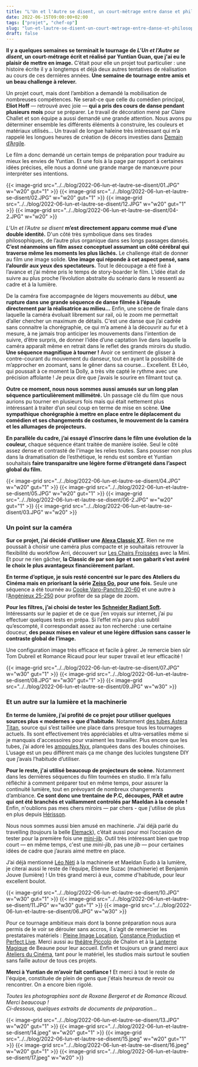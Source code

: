 ```yaml
---
title: "L'Un et l'Autre se disent, un court-métrage entre danse et philosophie"
date: 2022-06-15T09:00:00+02:00
tags: ["projet", "chef-op"]
slug: "lun-et-lautre-se-disent-un-court-metrage-entre-danse-et-philosophie"
draft: false
---
```


**Il y a quelques semaines se terminait le tournage de *L’Un et l’Autre se disent*, un court-métrage écrit et réalisé par Yuntian Guan, que j'ai eu le plaisir de mettre en image.** C’était pour elle un projet tout particulier : une histoire écrite il y a longtemps et déjà deux autres tentatives de réalisation au cours de ces dernières années. **Une semaine de tournage entre amis et un beau challenge à relever.**

Un projet court, mais dont l’ambition a demandé la mobilisation de nombreuses compétences. Ne serait-ce que celle du comédien principal, **Eliot Hoff** — retrouvé avec joie — **qui a pris des cours de danse pendant plusieurs mois** pour se préparer. Le travail de décoration mené par Claire Challet et son équipe a aussi demandé une grande attention. Nous avons pu déterminer ensemble les différents éléments à construire, les couleurs et matériaux utilisés… Un travail de longue haleine très intéressant qui m’a rappelé les longues heures de création de décors investies dans [Demain d’Argile](https://lucamailhol.com/2019/12/fin-de-tournage-pour-demain-d-argile/).

Le film a donc demandé un certain temps de préparation pour traduire au mieux les envies de Yuntian. Et une fois à la page par rapport à certaines idées précises, elle nous a donné une grande marge de manœuvre pour interpréter ses intentions.

{{< image-grid src="../../blog/2022-06-lun-et-lautre-se-disent/01.JPG" w="w20" gut="1" >}}
{{< image-grid src="../../blog/2022-06-lun-et-lautre-se-disent/02.JPG" w="w20" gut="1" >}}
{{< image-grid src="../../blog/2022-06-lun-et-lautre-se-disent/12.JPG" w="w20" gut="1" >}}
{{< image-grid src="../../blog/2022-06-lun-et-lautre-se-disent/04-2.JPG" w="w20" >}}

*L’Un et l’Autre se disent* **m’est directement apparu comme mué d’une double identité.** D'un côté très symbolique dans ses tirades philosophiques, de l’autre plus organique dans ses longs passages dansés. **C’est néanmoins un film assez conceptuel assumant un côté cérébral qui traverse même les moments les plus lâchés.** Le challenge était de donner au film une image solide. **Une image qui réponde à cet aspect pensé, sans l’alourdir aux yeux des spectateurs.** Tout le découpage a été fixé à l’avance et j’ai même pris le temps de story-boarder le film. L’idée était de suivre au plus proche l’évolution abstraite du scénario dans le ressenti au cadre et à la lumière.

De la caméra fixe accompagnée de légers mouvements au début, **une rupture dans une grande séquence de danse filmée à l’épaule directement par la réalisatrice au milieu…** Enfin, une scène de finale dans laquelle la caméra évoluait librement sur rail, où le zoom me permettait d’aller chercher un maximum de détails. C'est une danse que j’ai cadrée sans connaitre la chorégraphie, ce qui m’a amené à la découvrir au fur et à mesure, à ne jamais trop anticiper les mouvements dans l'intention de suivre, d’être surpris, de donner l’idée d’une captation live dans laquelle la caméra apparaît même en retrait dans le reflet des grands miroirs du studio. **Une séquence magnifique à tourner !** Avoir ce sentiment de glisser à contre-courant du mouvement du danseur, tout en ayant la possibilité de m’approcher en zoomant, sans le gêner dans sa course… Excellent. Et Léo, qui poussait à ce moment la Dolly, a très vite capté le rythme avec une précision affolante ! Je peux dire que j’avais le sourire en filmant tout ça.

**Outre ce moment, nous nous sommes aussi amusés sur un long plan séquence particulièrement millimétré.** Un passage clé du film que nous aurions pu tourner en plusieurs fois mais qui était nettement plus intéressant à traiter d’un seul coup en terme de mise en scène. **Une sympathique chorégraphie à mettre en place entre le déplacement du comédien et ses changements de costumes, le mouvement de la caméra et les allumages de projecteurs.**

**En parallèle du cadre, j’ai essayé d’inscrire dans le film une évolution de la couleur,** chaque séquence étant traitée de manière isolée. Seul le côté assez dense et contrasté de l'image les relies toutes. Sans pousser non plus dans la dramatisation de l’esthétique, le rendu est sombre et Yuntian souhaitais **faire transparaitre une légère forme d’étrangeté dans l’aspect global du film.**

{{< image-grid src="../../blog/2022-06-lun-et-lautre-se-disent/04.JPG" w="w20" gut="1" >}}
{{< image-grid src="../../blog/2022-06-lun-et-lautre-se-disent/05.JPG" w="w20" gut="1" >}}
{{< image-grid src="../../blog/2022-06-lun-et-lautre-se-disent/06-2.JPG" w="w20" gut="1" >}}
{{< image-grid src="../../blog/2022-06-lun-et-lautre-se-disent/03.JPG" w="w20" >}}

### Un point sur la caméra

**Sur ce projet, j’ai décidé d’utiliser une [Alexa Classic XT](https://fr.wikipedia.org/wiki/Arri_Alexa).** Rien ne me poussait à choisir une caméra plus compacte et je souhaitais retrouver la flexibilité du workflow Arri, découvert sur [Les Chairs Froissées](https://lucamailhol.com/2020/09/les-chairs-froissees-tournage-en-exterieur-dans-le-morvan/) avec la Mini. Et pour ne rien gâcher, **la Classic de par son âge et son gabarit s’est avéré le choix le plus avantageux financièrement parlant.**

**En terme d’optique, je suis resté concentré sur le parc des Ateliers du Cinéma mais en priorisant la série [Zeiss Go](https://www.direct-digital.com/fr-fr/louer/carl-zeiss-go-5-lenses-set-pl-mount-t13), pour une fois.** Seule une séquence a été tournée au [Cooke Varo-Panchro 20-60](https://www.movietech.co.uk/equipment/lenses/zoom-lenses/cooke-varo-panchro-20-60/) et une autre à l’[Angénieux 25-250](http://www.neoncam.fr/neoncam/angenieux-hp-25-250mm-t3-7/fr/) pour profiter de sa plage de zoom.

**Pour les filtres, j’ai choisi de tester les [Schneider Radiant Soft](https://schneiderkreuznach.com/application/files/3416/3047/5832/FS_Radiant_Soft-092021.pdf).** Intéressants sur le papier et de ce que j’en voyais sur internet, j’ai pu effectuer quelques tests en prépa. Si l’effet m’a paru plus subtil qu’escompté, il correspondait assez au ton recherché : une certaine douceur, **des peaux mises en valeur et une légère diffusion sans casser le contraste global de l’image.**

Une configuration image très efficace et facile à gérer. Je remercie bien sûr Tom Dubreil et Romance Ricaud pour leur super travail et leur efficacité !

{{< image-grid src="../../blog/2022-06-lun-et-lautre-se-disent/07.JPG" w="w30" gut="1" >}}
{{< image-grid src="../../blog/2022-06-lun-et-lautre-se-disent/08.JPG" w="w30" gut="1" >}}
{{< image-grid src="../../blog/2022-06-lun-et-lautre-se-disent/09.JPG" w="w30" >}}

### Et un autre sur la lumière et la machinerie

**En terme de lumière, j’ai profité de ce projet pour utiliser quelques sources plus « modernes » que d’habitude**. Notamment [des tubes Astera Titan](https://astera-led.com/fr/products/titan/), source qui s’est taillée une place dans presque tous les tournages actuels. Ils sont effectivement très appréciables et ultra-versatiles même si je manquais d'accessoires pour vraiment les travailler. Plus encore que les tubes, j’ai adoré les [ampoules Nyx](https://astera-led.com/fr/products/nyx-bulb/), planquées dans des boules chinoises. L’usage est un peu différent mais ça me change des lucioles tungstene DIY que j’avais l’habitude d’utiliser.

**Pour le reste, j'ai utilisé beaucoup de projecteurs de scène.** Notamment dans les dernières séquences du film tournées en studio. Il m’a fallu réfléchir à comment préparer tout en même temps, pour assurer la continuité lumière, tout en prévoyant de nombreux changements d’ambiance. **Ce sont donc une trentaine de P.C, découpes, PAR et autre qui ont été branchés et vaillamment controlés par Maeldan à la console !** Enfin, n'oublions pas mes chers miroirs — par chers - que j'utilise de plus en plus depuis [Hérisson](https://lucamailhol.com/2021/08/un-long-metrage-en-deux-semaines-retour-a-herisson/).

Nous nous sommes aussi bien amusé en machinerie. J’ai déjà parlé du travelling (toujours la belle [Elemack](https://fr.wikipedia.org/wiki/Elemack)), c’était aussi pour moi l’occasion de tester pour la première fois une [mini-jib](https://www.movietech.de/en/products/camera-crane-and-jibs/mini-jib/). Outil très intéressant bien que trop court — en même temps, c'est une *mini-jib*, pas une *jib* — pour certaines idées de cadre que j’aurais aimé mettre en place.

J’ai déjà mentionné [Léo Nèti](https://lucamailhol.com/2021/08/un-long-metrage-en-deux-semaines-retour-a-herisson/) à la machinerie et Maeldan Eudo à la lumière, je citerai aussi le reste de l’équipe, Étienne Suzac (machinerie) et Benjamin Jouve (lumière) ! Un très grand merci à eux, comme d'habitude, pour leur excellent boulot.

{{< image-grid src="../../blog/2022-06-lun-et-lautre-se-disent/10.JPG" w="w30" gut="1" >}}
{{< image-grid src="../../blog/2022-06-lun-et-lautre-se-disent/11.JPG" w="w30" gut="1" >}}
{{< image-grid src="../../blog/2022-06-lun-et-lautre-se-disent/06.JPG" w="w30" >}}

Pour ce tournage ambitieux mais dont la bonne préparation nous aura permis de le voir se dérouler sans accros, il s’agit de remercier les prestataires matériels : [Pleine Image Location](https://www.pleineimage-loc.com), [Constance Production](http://www.constanceprod.com) et [Perfect Live](https://perfect-live.com). Merci aussi au [théâtre Piccolo](https://www.espace-des-arts.com/theatre-piccolo) de Chalon et à la [Lanterne Magique](https://www.beaune.fr/culture-et-loisirs/la-lanterne-magique-salle-de-spectacles/) de Beaune pour leur accueil. Enfin et toujours un grand merci aux [Ateliers du Cinéma](https://ateliersducinema.org), tant pour le matériel, les studios mais surtout le soutien sans faille autour de tous ces projets.

**Merci à Yuntian de m’avoir fait confiance !** Et merci à tout le reste de l'équipe, constituée de plein de gens que j'étais heureux de revoir ou rencontrer. On a encore bien rigolé.

*Toutes les photographies sont de Roxane Bergerot et de Romance Ricaud. Merci beaucoup !*  
*Ci-dessous, quelques extraits de documents de préparation...*

{{< image-grid src="../../blog/2022-06-lun-et-lautre-se-disent/13.JPG" w="w20" gut="1" >}}
{{< image-grid src="../../blog/2022-06-lun-et-lautre-se-disent/14.jpeg" w="w20" gut="1" >}}
{{< image-grid src="../../blog/2022-06-lun-et-lautre-se-disent/15.jpeg" w="w20" gut="1" >}}
{{< image-grid src="../../blog/2022-06-lun-et-lautre-se-disent/16.jpeg" w="w20" gut="1" >}}
{{< image-grid src="../../blog/2022-06-lun-et-lautre-se-disent/17.jpeg" w="w20" >}}
